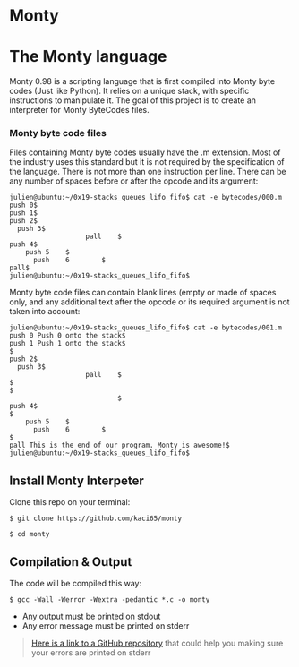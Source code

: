 # Monty

# The Monty language

Monty 0.98 is a scripting language that is first compiled into Monty byte codes (Just like Python). It relies on a unique stack, with specific instructions to manipulate it. The goal of this project is to create an interpreter for Monty ByteCodes files.

### Monty byte code files

Files containing Monty byte codes usually have the .m extension. Most of the industry uses this standard but it is not required by the specification of the language. There is not more than one instruction per line. There can be any number of spaces before or after the opcode and its argument:

```
julien@ubuntu:~/0x19-stacks_queues_lifo_fifo$ cat -e bytecodes/000.m
push 0$
push 1$
push 2$
  push 3$
                   pall    $
push 4$
    push 5    $
      push    6        $
pall$
julien@ubuntu:~/0x19-stacks_queues_lifo_fifo$
```

Monty byte code files can contain blank lines (empty or made of spaces only, and any additional text after the opcode or its required argument is not taken into account:

```
julien@ubuntu:~/0x19-stacks_queues_lifo_fifo$ cat -e bytecodes/001.m
push 0 Push 0 onto the stack$
push 1 Push 1 onto the stack$
$
push 2$
  push 3$
                   pall    $
$
$
                           $
push 4$
$
    push 5    $
      push    6        $
$
pall This is the end of our program. Monty is awesome!$
julien@ubuntu:~/0x19-stacks_queues_lifo_fifo$
```

## Install Monty Interpeter

Clone this repo on your terminal:

```
$ git clone https://github.com/kaci65/monty

$ cd monty
```

## Compilation & Output

The code will be compiled this way:

```
$ gcc -Wall -Werror -Wextra -pedantic *.c -o monty
```

- Any output must be printed on stdout
- Any error message must be printed on stderr

> [Here is a link to a GitHub repository](https://github.com/sickill/stderred) that could help you making sure your errors are printed on stderr

